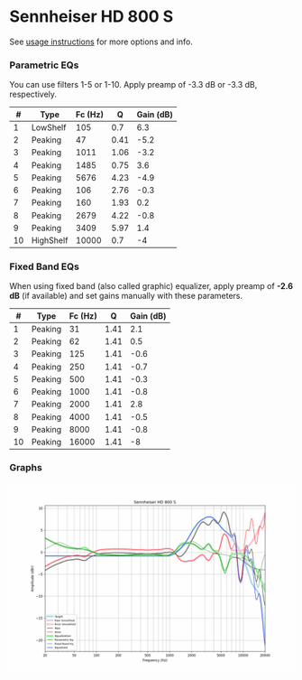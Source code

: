 # Sennheiser HD 800 S
See [usage instructions](https://github.com/jaakkopasanen/AutoEq#usage) for more options and info.

### Parametric EQs
You can use filters 1-5 or 1-10. Apply preamp of -3.3 dB or -3.3 dB, respectively.

|   # | Type      |   Fc (Hz) |    Q |   Gain (dB) |
|-----|-----------|-----------|------|-------------|
|   1 | LowShelf  |       105 | 0.7  |         6.3 |
|   2 | Peaking   |        47 | 0.41 |        -5.2 |
|   3 | Peaking   |      1011 | 1.06 |        -3.2 |
|   4 | Peaking   |      1485 | 0.75 |         3.6 |
|   5 | Peaking   |      5676 | 4.23 |        -4.9 |
|   6 | Peaking   |       106 | 2.76 |        -0.3 |
|   7 | Peaking   |       160 | 1.93 |         0.2 |
|   8 | Peaking   |      2679 | 4.22 |        -0.8 |
|   9 | Peaking   |      3409 | 5.97 |         1.4 |
|  10 | HighShelf |     10000 | 0.7  |        -4   |

### Fixed Band EQs
When using fixed band (also called graphic) equalizer, apply preamp of **-2.6 dB** (if available) and set gains manually with these parameters.

|   # | Type    |   Fc (Hz) |    Q |   Gain (dB) |
|-----|---------|-----------|------|-------------|
|   1 | Peaking |        31 | 1.41 |         2.1 |
|   2 | Peaking |        62 | 1.41 |         0.5 |
|   3 | Peaking |       125 | 1.41 |        -0.6 |
|   4 | Peaking |       250 | 1.41 |        -0.7 |
|   5 | Peaking |       500 | 1.41 |        -0.3 |
|   6 | Peaking |      1000 | 1.41 |        -0.8 |
|   7 | Peaking |      2000 | 1.41 |         2.8 |
|   8 | Peaking |      4000 | 1.41 |        -0.5 |
|   9 | Peaking |      8000 | 1.41 |        -0.8 |
|  10 | Peaking |     16000 | 1.41 |        -8   |

### Graphs
![](./Sennheiser%20HD%20800%20S.png)
